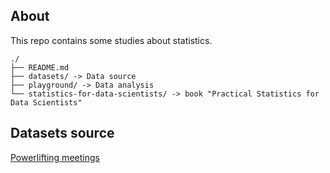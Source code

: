 ## About

This repo contains some studies about statistics.

```
./
├── README.md
├── datasets/ -> Data source
├── playground/ -> Data analysis
└── statistics-for-data-scientists/ -> book "Practical Statistics for Data Scientists"
```

## Datasets source
[Powerlifting meetings](https://www.kaggle.com/datasets/dansbecker/powerlifting-database?resource=download)